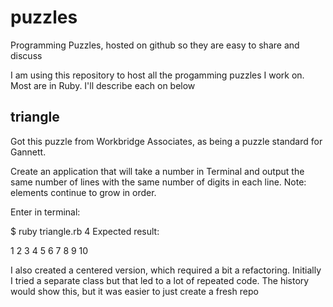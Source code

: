 puzzles
=======

Programming Puzzles, hosted on github so they are easy to share and discuss

I am using this repository to host all the progamming puzzles I work on. Most are in Ruby.
I'll describe each on below

triangle
--------
Got this puzzle from Workbridge Associates, as being a puzzle standard for Gannett.

Create an application that will take a number in Terminal and output the same number of lines with the same number of digits in each line. Note: elements continue to grow in order.

Enter in terminal:

$ ruby triangle.rb 4
Expected result:

1
2 3
4 5 6
7 8 9 10

I also created a centered version, which required a bit a refactoring. Initially I tried a separate class but that led to a lot of repeated code. The history would show this, but it was easier to just create a fresh repo
